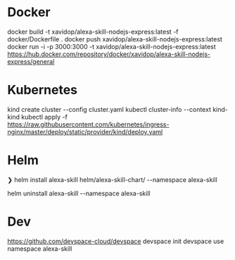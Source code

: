 # Docker
docker build -t xavidop/alexa-skill-nodejs-express:latest -f docker/Dockerfile .
docker push xavidop/alexa-skill-nodejs-express:latest
docker run -i -p 3000:3000 -t xavidop/alexa-skill-nodejs-express:latest
https://hub.docker.com/repository/docker/xavidop/alexa-skill-nodejs-express/general


# Kubernetes
kind create cluster --config cluster.yaml
kubectl cluster-info --context kind-kind
kubectl apply -f https://raw.githubusercontent.com/kubernetes/ingress-nginx/master/deploy/static/provider/kind/deploy.yaml

# Helm
❯ helm install alexa-skill helm/alexa-skill-chart/ --namespace alexa-skill

helm uninstall alexa-skill --namespace alexa-skill       

# Dev
https://github.com/devspace-cloud/devspace
devspace init
devspace use namespace alexa-skill